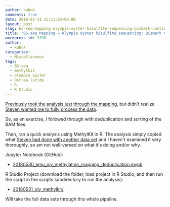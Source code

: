 ```yaml
---
author: kubu4
comments: true
date: 2018-05-31 15:11:03+00:00
layout: post
slug: bs-seq-mapping-olympia-oyster-bisulfite-sequencing-bismark-continued
title: 'BS-seq Mapping – Olympia oyster bisulfite sequencing: Bismark Continued'
wordpress_id: 3396
author:
  - kubu4
categories:
  - Miscellaneous
tags:
  - BS-seq
  - methylkit
  - olympia oyster
  - Ostrea lurida
  - R
  - R Studio
---
```


[Previously took the analysis just through the mapping](2018/05/08/bs-seq-mapping-olympia-oyster-bisulfite-sequencing-trimgalore-fastqc-bismark.html), but didn't realize [Steven wanted me to fully process the data](https://github.com/RobertsLab/resources/issues/225#issuecomment-390408604).

So, as en exercise, I followed through with deduplication and sorting of the BAM files.

Then, ran a quick analysis using MethylKit in R. The analysis simply copied what [Steven had done with another data set](https://sr320.github.io/MethylKittens/) and I haven't examined it very thoroughly, so am not well-versed on what it's doing and/or why.

Jupyter Notebook (GitHub):





  * [20180530_emu_oly_methylation_mapping_deduplication.ipynb](https://github.com/sr320/LabDocs/blob/master/jupyter_nbs/sam/20180530_emu_oly_methylation_mapping_deduplication.ipynb)



R Studio Project (download the folder, load project in R Studio, and then run the script in the scripts subdirectory to run the analysis):



  * [20180531_oly_methylkit/](https://owl.fish.washington.edu/Athaliana/20180531_oly_methylkit/)



Will take the full data sets through this whole pipeline.
